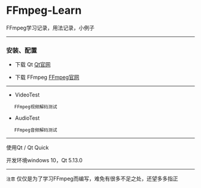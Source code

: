 ﻿# FFmpeg-Learn

FFmpeg学习记录，用法记录，小例子

------
### 安装、配置 

 - 下载 Qt [Qt官网](https://www.qt.io/)

 - 下载 FFmpeg [FFmpeg官网](https://www.ffmpeg.org/)

------

 - VideoTest

```
   FFmpeg视频解码测试
```
 - AudioTest

```
   FFmpeg音频解码测试
```
------

使用Qt / Qt Quick

开发环境windows 10，Qt 5.13.0

------

`注意` 仅仅是为了学习FFmpeg而编写，难免有很多不足之处，还望多多指正